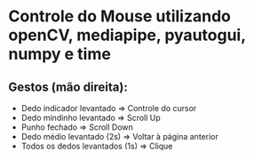 # Controle do Mouse utilizando openCV, mediapipe, pyautogui, numpy e time

## Gestos (mão direita):
- Dedo indicador levantado => Controle do cursor
- Dedo mindinho levantado => Scroll Up
- Punho fechado => Scroll Down
- Dedo médio levantado (2s) => Voltar à página anterior
- Todos os dedos levantados (1s) => Clique
